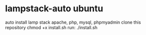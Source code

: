 # lampstack-auto ubuntu
auto install lamp stack apache, php, mysql, phpmyadmin
clone this repository
chmod +x install.sh
run: 
  ./install.sh
